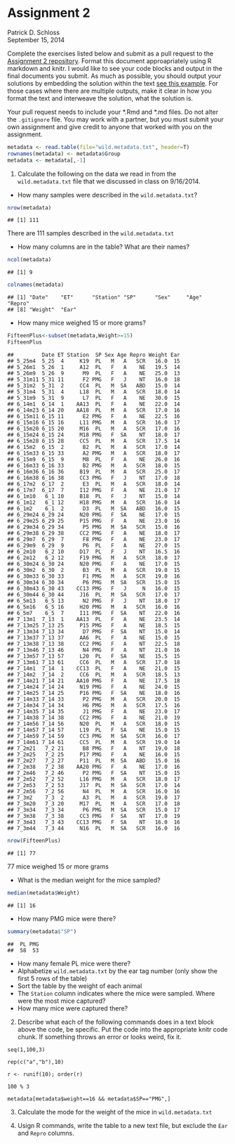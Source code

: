 # Assignment 2
Patrick D. Schloss  
September 15, 2014  

Complete the exercises listed below and submit as a pull request to the [Assignment 2 repository](http://www.github.com/microbialinformatics/assignment02).  Format this document approapriately using R markdown and knitr. I would like to see your code blocks and output in the final documents you submit. As much as possible, you should output your solutions by embedding the solution within the text [see this example](https://github.com/microbialinformatics/assignment02/blob/master/example.Rmd). For those cases where there are multiple outputs, make it clear in how you format the text and interweave the solution, what the solution is.

Your pull request needs to include your *.Rmd and *.md files. Do not alter the `.gitignore` file. You may work with a partner, but you must submit your own assignment and give credit to anyone that worked with you on the assignment.


```r
metadata <- read.table(file="wild.metadata.txt", header=T)
rownames(metadata) <- metadata$Group
metadata <- metadata[,-1]
```

1.  Calculate the following on the data we read in from the `wild.metadata.txt` file that we discussed in class on 9/16/2014.

  * How many samples were described in the `wild.metadata.txt`?
  
  ```r
  nrow(metadata)
  ```
  
  ```
  ## [1] 111
  ```
  There are 111 samples described in the `wild.metadata.txt`
  
  * How many columns are in the table? What are their names?
  
  ```r
  ncol(metadata)
  ```
  
  ```
  ## [1] 9
  ```
  
  ```r
  colnames(metadata)
  ```
  
  ```
  ## [1] "Date"    "ET"      "Station" "SP"      "Sex"     "Age"     "Repro"  
  ## [8] "Weight"  "Ear"
  ```
  
  * How many mice weighed 15 or more grams?
  
  ```r
  FifteenPlus<-subset(metadata,Weight>=15)
  FifteenPlus
  ```
  
  ```
  ##         Date ET Station  SP Sex Age Repro Weight Ear
  ## 5_25m4  5_25  4     K19  PL   M   A   SCR   16.0  15
  ## 5_26m1  5_26  1     A12  PL   F   A    NE   19.5  14
  ## 5_26m9  5_26  9      M9  PL   F   A    NE   25.0  13
  ## 5_31m11 5_31 11      F2 PMG   F   J    NT   16.0  18
  ## 5_31m2  5_31  2     CC4  PL   M  SA   ABD   15.0  14
  ## 5_31m4  5_31  4     L18  PL   M   A   SCR   18.0  14
  ## 5_31m9  5_31  9      L7  PL   F   A    NE   30.0  15
  ## 6_14m1  6_14  1    AA13  PL   F   A    NE   22.0  14
  ## 6_14m23 6_14 20    AA18  PL   M   A   SCR   17.0  16
  ## 6_15m11 6_15 11      E2 PMG   F   A    NE   22.5  16
  ## 6_15m16 6_15 16     L11 PMG   M   A   SCR   16.0  17
  ## 6_15m20 6_15 20     M16  PL   M   A   SCR   17.0  16
  ## 6_15m24 6_15 24     M18 PMG   F  SA    NT   18.0  17
  ## 6_15m28 6_15 28     CC5  PL   M   A   SCR   17.5  14
  ## 6_15m2  6_15  2      B2  PL   M   A   SCR   17.0  14
  ## 6_15m33 6_15 33      A2 PMG   M   A   SCR   18.0  17
  ## 6_15m9  6_15  9      M8  PL   F   A    NE   26.0  16
  ## 6_16m33 6_16 33      B2 PMG   M   A   SCR   18.0  15
  ## 6_16m36 6_16 36     B19  PL   M   A   SCR   25.0  17
  ## 6_16m38 6_16 38     CC3 PMG   F   J    NT   17.0  18
  ## 6_17m2  6_17  2      E3  PL   M   A   SCR   18.0  14
  ## 6_17m7  6_17  7     I12 PMG   F   A    NE   21.0  17
  ## 6_1m10   6_1 10     B18  PL   F   J    NT   15.0  14
  ## 6_1m12   6_1 12     H18 PMG   M   A   SCR   16.0  14
  ## 6_1m2    6_1  2      D3  PL   M  SA   ABD   16.0  15
  ## 6_29m24 6_29 24     N20 PMG   F  SA    NE   17.0  15
  ## 6_29m25 6_29 25     P15 PMG   F   A    NE   23.0  16
  ## 6_29m34 6_29 34      P5 PMG   M  SA   SCR   15.0  16
  ## 6_29m38 6_29 38     CC2 PMG   F   A    NE   18.0  17
  ## 6_29m7  6_29  7      F8 PMG   F   A    NE   23.0  17
  ## 6_29m9  6_29  9      P6  PL   F   A    NE   27.0  15
  ## 6_2m10   6_2 10     D17  PL   F   J    NT   16.5  16
  ## 6_2m12   6_2 12     F19 PMG   M   A   SCR   18.0  17
  ## 6_30m24 6_30 24     N20 PMG   F   A    NE   17.0  15
  ## 6_30m2  6_30  2      B3  PL   M   A   SCR   19.0  15
  ## 6_30m33 6_30 33      F1 PMG   M   A   SCR   19.0  16
  ## 6_30m34 6_30 34      P6 PMG   M  SA   SCR   15.0  15
  ## 6_30m43 6_30 43    CC13 PMG   F   J     N   16.0  15
  ## 6_30m44 6_30 44     J16  PL   M  SA   SCR   17.0  17
  ## 6_5m13   6_5 13      N2 PMG   F   J    NT   18.0  17
  ## 6_5m16   6_5 16     H20 PMG   M   A   SCR   16.0  16
  ## 6_5m7    6_5  7     I11 PMG   F  SA    NT   22.0  16
  ## 7_13m1  7_13  1    AA13  PL   F   A    NE   23.5  14
  ## 7_13m25 7_13 25     P15 PMG   F   A    NE   18.5  15
  ## 7_13m34 7_13 34      D7 PMG   F  SA    NT   15.0  14
  ## 7_13m37 7_13 37     AA6  PL   F   A    NE   15.0  15
  ## 7_13m38 7_13 38     CC2 PMG   F   A    NT   22.5  18
  ## 7_13m46 7_13 46      N4 PMG   F   A    NT   21.0  16
  ## 7_13m57 7_13 57     L20  PL   F  SA    NE   15.5  15
  ## 7_13m61 7_13 61     CC6  PL   M   A   SCR   17.0  18
  ## 7_14m1  7_14  1    CC13  PL   F   A    NE   21.0  15
  ## 7_14m2  7_14  2     CC6  PL   M   A   SCR   18.5  13
  ## 7_14m21 7_14 21    AA10 PMG   F   A    NE   17.5  18
  ## 7_14m24 7_14 24     N19 PMG   F   A    NE   24.0  15
  ## 7_14m25 7_14 25     P16 PMG   F  SA    NE   18.0  16
  ## 7_14m33 7_14 33      P2 PMG   M   A   SCR   20.0  15
  ## 7_14m34 7_14 34      H6 PMG   M   A   SCR   17.5  16
  ## 7_14m35 7_14 35      J1 PMG   F   A    NE   23.0  17
  ## 7_14m38 7_14 38     CC2 PMG   F   A    NE   21.0  19
  ## 7_14m56 7_14 56     N20  PL   M   A   SCR   18.0  15
  ## 7_14m57 7_14 57     L19  PL   F  SA    NE   15.0  15
  ## 7_14m59 7_14 59     CC3 PMG   M  SA   SCR   16.0  17
  ## 7_14m61 7_14 61     CC5  PL   M   A   SCR   19.0  14
  ## 7_2m21   7_2 21      B8 PMG   F   A    NT   19.0  18
  ## 7_2m25   7_2 25     P17 PMG   F   A    NE   16.0  15
  ## 7_2m27   7_2 27     P11  PL   M  SA   ABD   15.0  16
  ## 7_2m38   7_2 38    AA20 PMG   F   A    NE   17.0  16
  ## 7_2m46   7_2 46      P2 PMG   F  SA    NT   15.0  15
  ## 7_2m52   7_2 52     L16 PMG   M   A   SCR   18.0  17
  ## 7_2m53   7_2 53     J17  PL   M  SA   SCR   17.0  14
  ## 7_2m56   7_2 56      N4  PL   M   A   SCR   16.0  16
  ## 7_3m2    7_3  2      A3  PL   M   A   SCR   19.0  17
  ## 7_3m20   7_3 20     M17  PL   M   A   SCR   17.0  18
  ## 7_3m34   7_3 34      P6 PMG   M  SA   SCR   15.0  17
  ## 7_3m38   7_3 38     CC3 PMG   F  SA    NT   17.0  19
  ## 7_3m43   7_3 43    CC13 PMG   F  SA    NT   16.0  16
  ## 7_3m44   7_3 44     N16  PL   M  SA   SCR   16.0  16
  ```
  
  ```r
  nrow(FifteenPlus)
  ```
  
  ```
  ## [1] 77
  ```
  77 mice weighed 15 or more grams
  
  * What is the median weight for the mice sampled?
  
  ```r
  median(metadata$Weight)
  ```
  
  ```
  ## [1] 16
  ```
  
  * How many PMG mice were there?
  
  ```r
  summary(metadata$"SP")
  ```
  
  ```
  ##  PL PMG 
  ##  58  53
  ```
  
  * How many female PL mice were there?
  * Alphabetize `wild.metadata.txt` by the ear tag number (only show the first 5 rows of the table)
  * Sort the table by the weight of each animal
  * The `Station` column indicates where the mice were sampled. Where were the most mice captured?
  * How many mice were captured there?


2.	Describe what each of the following commands does in a text block above the code, be specific. Put the code into the appropriate knitr code chunk. If something throws an error or looks weird, fix it.

```
seq(1,100,3)
```

```
rep(c("a","b"),10)
```

```
r <- runif(10); order(r)
```

```
100 % 3
```

```
metadata[metadata$weight==16 && metadata$SP=="PMG",]
```


3.	Calculate the mode for the weight of the mice in `wild.metadata.txt`


4.	Usign R commands, write the table to a new text file, but exclude the `Ear` and `Repro` columns.

